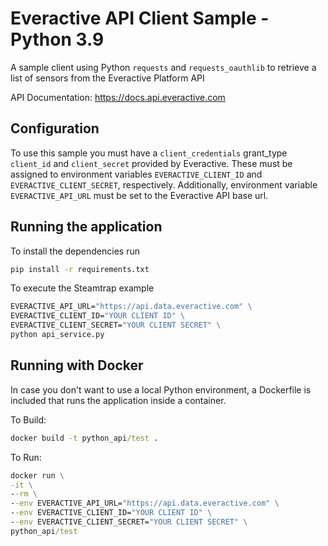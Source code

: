 # Everactive API Client Sample - Python 3.9

A sample client using Python `requests` and `requests_oauthlib` to retrieve a list of sensors from the Everactive Platform API

API Documentation: https://docs.api.everactive.com

## Configuration
To use this sample you must have a `client_credentials` grant_type `client_id` and `client_secret` provided by Everactive. These must be assigned to environment variables `EVERACTIVE_CLIENT_ID` and `EVERACTIVE_CLIENT_SECRET`, respectively. Additionally, environment variable `EVERACTIVE_API_URL` must be set to the Everactive API base url. 

## Running the application
To install the dependencies run
```cmd
pip install -r requirements.txt
```

To execute the Steamtrap example
```cmd
EVERACTIVE_API_URL="https://api.data.everactive.com" \
EVERACTIVE_CLIENT_ID="YOUR CLIENT ID" \
EVERACTIVE_CLIENT_SECRET="YOUR CLIENT SECRET" \
python api_service.py
```

## Running with Docker

In case you don't want to use a local Python environment, a Dockerfile is included that runs the application inside a container.

To Build:

```cmd
docker build -t python_api/test .
```

To Run:

```cmd
docker run \
-it \
--rm \
--env EVERACTIVE_API_URL="https://api.data.everactive.com" \
--env EVERACTIVE_CLIENT_ID="YOUR CLIENT ID" \
--env EVERACTIVE_CLIENT_SECRET="YOUR CLIENT SECRET" \
python_api/test
```
